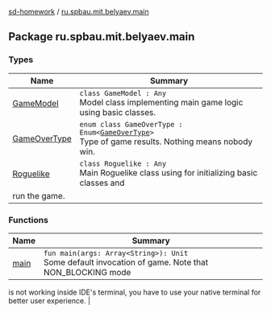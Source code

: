 [sd-homework](../index.md) / [ru.spbau.mit.belyaev.main](.)

## Package ru.spbau.mit.belyaev.main

### Types

| Name | Summary |
|---|---|
| [GameModel](-game-model/index.md) | `class GameModel : Any`<br>Model class implementing main game logic using basic classes. |
| [GameOverType](-game-over-type/index.md) | `enum class GameOverType : Enum<`[`GameOverType`](-game-over-type/index.md)`>`<br>Type of game results. Nothing means nobody win. |
| [Roguelike](-roguelike/index.md) | `class Roguelike : Any`<br>Main Roguelike class using for initializing basic classes and
run the game. |

### Functions

| Name | Summary |
|---|---|
| [main](main.md) | `fun main(args: Array<String>): Unit`<br>Some default invocation of game. Note that NON_BLOCKING mode
is not working inside IDE's terminal, you have to use your native terminal
for better user experience. |
